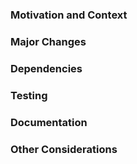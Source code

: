 ### Motivation and Context

<!--- Why is this change required? What problem does it solve? -->

### Major Changes

<!--- Describe the major changes introduced by this PR -->

### Dependencies

<!--- If this PR depends on or is related to other PRs, 
list them here using the GitHub syntax: `depends on #123` -->

### Testing

<!--- Describe the testing steps you have performed -->
<!--- and/or if this PR is already (partially) applied and why -->

### Documentation

<!--- Are there any updates to the documentation? -->

### Other Considerations

<!--- Any additional context, such as breaking changes, security concerns, etc. -->
